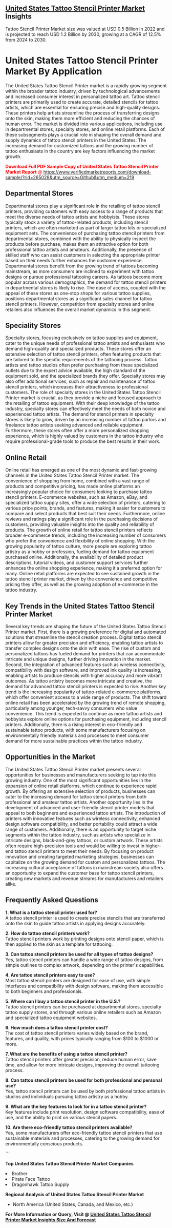 <h2><a href="https://www.verifiedmarketreports.com/download-sample/?rid=265028&amp;utm_source=Github&amp;utm_medium=219" target="_blank">United States Tattoo Stencil Printer Market</a> Insights</h2><p>Tattoo Stencil Printer Market size was valued at USD 0.5 Billion in 2022 and is projected to reach USD 1.2 Billion by 2030, growing at a CAGR of 12.5% from 2024 to 2030.</p><p> <h1>United States Tattoo Stencil Printer Market By Application</h1> <p>The United States Tattoo Stencil Printer market is a rapidly growing segment within the broader tattoo industry, driven by technological advancements and increased consumer interest in personalized tattoo art. Tattoo stencil printers are primarily used to create accurate, detailed stencils for tattoo artists, which are essential for ensuring precise and high-quality designs. These printers help artists streamline the process of transferring designs onto the skin, making them more efficient and reducing the chances of human error. The market is divided into various applications, including use in departmental stores, specialty stores, and online retail platforms. Each of these subsegments plays a crucial role in shaping the overall demand and supply dynamics of tattoo stencil printers in the United States. The increasing demand for customized tattoos and the growing number of tattoo enthusiasts in the country are key factors influencing the market growth. <p><span class=""><span style="color: #ff0000;"><strong>Download Full PDF Sample Copy of United States Tattoo Stencil Printer Market Report</strong> @ </span><a href="https://www.verifiedmarketreports.com/download-sample/?rid=265028&amp;utm_source=Github&amp;utm_medium=219" target="_blank">https://www.verifiedmarketreports.com/download-sample/?rid=265028&amp;utm_source=Github&amp;utm_medium=219</a></span></p></p> <h2>Departmental Stores</h2> <p>Departmental stores play a significant role in the retailing of tattoo stencil printers, providing customers with easy access to a range of products that meet the diverse needs of tattoo artists and hobbyists. These stores typically stock a variety of tattoo-related products, including stencil printers, which are often marketed as part of larger tattoo kits or specialized equipment sets. The convenience of purchasing tattoo stencil printers from departmental stores, combined with the ability to physically inspect the products before purchase, makes them an attractive option for both professional tattoo artists and amateurs. Additionally, the presence of skilled staff who can assist customers in selecting the appropriate printer based on their needs further enhances the customer experience. Departmental stores benefit from the growing trend of tattoos becoming mainstream, as more consumers are inclined to experiment with tattoo designs or pursue professional tattooing careers. As tattoos become more popular across various demographics, the demand for tattoo stencil printers in departmental stores is likely to rise. The ease of access, coupled with the appeal of these stores as one-stop shops for various tattoo supplies, positions departmental stores as a significant sales channel for tattoo stencil printers. However, competition from specialty stores and online retailers also influences the overall market dynamics in this segment.</p> <h2>Speciality Stores</h2> <p>Specialty stores, focusing exclusively on tattoo supplies and equipment, cater to the unique needs of professional tattoo artists and enthusiasts who demand high-quality and specialized products. These stores offer an extensive selection of tattoo stencil printers, often featuring products that are tailored to the specific requirements of the tattooing process. Tattoo artists and tattoo studios often prefer purchasing from these specialized outlets due to the expert advice available, the high standard of the equipment sold, and the specialized brands they offer. Specialty stores may also offer additional services, such as repair and maintenance of tattoo stencil printers, which increases their attractiveness to professional customers. The role of specialty stores in the United States Tattoo Stencil Printer market is crucial, as they provide a niche and focused approach to the retailing of tattoo equipment. With their deep knowledge of the tattoo industry, specialty stores can effectively meet the needs of both novice and experienced tattoo artists. The demand for stencil printers in specialty stores is likely to grow, driven by an increasing number of tattoo parlors and freelance tattoo artists seeking advanced and reliable equipment. Furthermore, these stores often offer a more personalized shopping experience, which is highly valued by customers in the tattoo industry who require professional-grade tools to produce the best results in their work.</p> <h2>Online Retail</h2> <p>Online retail has emerged as one of the most dynamic and fast-growing channels in the United States Tattoo Stencil Printer market. The convenience of shopping from home, combined with a vast range of products and competitive pricing, has made online platforms an increasingly popular choice for consumers looking to purchase tattoo stencil printers. E-commerce websites, such as Amazon, eBay, and specialized tattoo supply sites, offer a wide selection of printers, catering to various price points, brands, and features, making it easier for customers to compare and select products that best suit their needs. Furthermore, online reviews and ratings play a significant role in the purchasing decisions of customers, providing valuable insights into the quality and reliability of products. The growth of online retail for tattoo stencil printers reflects broader e-commerce trends, including the increasing number of consumers who prefer the convenience and flexibility of online shopping. With the growing popularity of tattoo culture, more people are exploring tattoo artistry as a hobby or profession, fueling demand for tattoo equipment purchased online. Additionally, the availability of detailed product descriptions, tutorial videos, and customer support services further enhances the online shopping experience, making it a preferred option for many. Online retail platforms are expected to see sustained growth in the tattoo stencil printer market, driven by the convenience and competitive pricing they offer, as well as the growing adoption of e-commerce in the tattoo industry.</p> <h2>Key Trends in the United States Tattoo Stencil Printer Market</h2> <p>Several key trends are shaping the future of the United States Tattoo Stencil Printer market. First, there is a growing preference for digital and automated solutions that streamline the stencil creation process. Digital tattoo stencil printers allow for greater precision and efficiency, enabling tattoo artists to transfer complex designs onto the skin with ease. The rise of custom and personalized tattoos has fueled demand for printers that can accommodate intricate and unique designs, further driving innovation in the market. Second, the integration of advanced features such as wireless connectivity, compatibility with design software, and improved ink quality is increasing, enabling artists to produce stencils with higher accuracy and more vibrant outcomes. As tattoo artistry becomes more intricate and creative, the demand for advanced tattoo stencil printers is expected to rise. Another key trend is the increasing popularity of tattoo-related e-commerce platforms, which offer convenient access to a wide range of products. The shift toward online retail has been accelerated by the growing trend of remote shopping, particularly among younger, tech-savvy consumers who value convenience. This trend is expected to continue as more tattoo artists and hobbyists explore online options for purchasing equipment, including stencil printers. Additionally, there is a rising interest in eco-friendly and sustainable tattoo products, with some manufacturers focusing on environmentally friendly materials and processes to meet consumer demand for more sustainable practices within the tattoo industry.</p> <h2>Opportunities in the Market</h2> <p>The United States Tattoo Stencil Printer market presents several opportunities for businesses and manufacturers seeking to tap into this growing industry. One of the most significant opportunities lies in the expansion of online retail platforms, which continue to experience rapid growth. By offering an extensive selection of products, businesses can cater to the increasing demand for tattoo stencil printers from both professional and amateur tattoo artists. Another opportunity lies in the development of advanced and user-friendly stencil printer models that appeal to both beginners and experienced tattoo artists. The introduction of printers with innovative features such as wireless connectivity, enhanced design software compatibility, and better portability could attract a wide range of customers. Additionally, there is an opportunity to target niche segments within the tattoo industry, such as artists who specialize in intricate designs, black-and-grey tattoos, or custom artwork. These artists often require high-precision tools and would be willing to invest in higher-end tattoo stencil printers to meet their needs. By focusing on product innovation and creating targeted marketing strategies, businesses can capitalize on the growing demand for custom and personalized tattoos. The increasing cultural acceptance of tattoos in mainstream society also offers an opportunity to expand the customer base for tattoo stencil printers, creating new markets and revenue streams for manufacturers and retailers alike.</p> <h2>Frequently Asked Questions</h2> <p><b>1. What is a tattoo stencil printer used for?</b><br> A tattoo stencil printer is used to create precise stencils that are transferred onto the skin to guide tattoo artists in applying designs accurately.</p> <p><b>2. How do tattoo stencil printers work?</b><br> Tattoo stencil printers work by printing designs onto stencil paper, which is then applied to the skin as a template for tattooing.</p> <p><b>3. Can tattoo stencil printers be used for all types of tattoo designs?</b><br> Yes, tattoo stencil printers can handle a wide range of tattoo designs, from simple outlines to complex artwork, depending on the printer's capabilities.</p> <p><b>4. Are tattoo stencil printers easy to use?</b><br> Most tattoo stencil printers are designed for ease of use, with simple interfaces and compatibility with design software, making them accessible to both beginners and professionals.</p> <p><b>5. Where can I buy a tattoo stencil printer in the U.S.?</b><br> Tattoo stencil printers can be purchased at departmental stores, specialty tattoo supply stores, and through various online retailers such as Amazon and specialized tattoo equipment websites.</p> <p><b>6. How much does a tattoo stencil printer cost?</b><br> The cost of tattoo stencil printers varies widely based on the brand, features, and quality, with prices typically ranging from $100 to $1000 or more.</p> <p><b>7. What are the benefits of using a tattoo stencil printer?</b><br> Tattoo stencil printers offer greater precision, reduce human error, save time, and allow for more intricate designs, improving the overall tattooing process.</p> <p><b>8. Can tattoo stencil printers be used for both professional and personal use?</b><br> Yes, tattoo stencil printers can be used by both professional tattoo artists in studios and individuals pursuing tattoo artistry as a hobby.</p> <p><b>9. What are the key features to look for in a tattoo stencil printer?</b><br> Key features include print resolution, design software compatibility, ease of use, and the ability to print on various stencil papers.</p> <p><b>10. Are there eco-friendly tattoo stencil printers available?</b><br> Yes, some manufacturers offer eco-friendly tattoo stencil printers that use sustainable materials and processes, catering to the growing demand for environmentally conscious products.</p> ```</p><p><strong>Top United States Tattoo Stencil Printer Market Companies</strong></p><div data-test-id=""><p><li>Brother</li><li> Pirate Face Tattoo</li><li> Dragonhawk Tattoo Supply</li></p><div><strong>Regional Analysis of&nbsp;United States Tattoo Stencil Printer Market</strong></div><ul><li dir="ltr"><p dir="ltr">North America&nbsp;(United States, Canada, and Mexico, etc.)</p></li></ul><p><strong>For More Information or Query, Visit @&nbsp;</strong><strong><a href="https://www.verifiedmarketreports.com/product/tattoo-stencil-printer-market/?utm_source=Github&amp;utm_medium=219" target="_blank">United States Tattoo Stencil Printer Market Insights Size And Forecast</a></strong></p></div>
